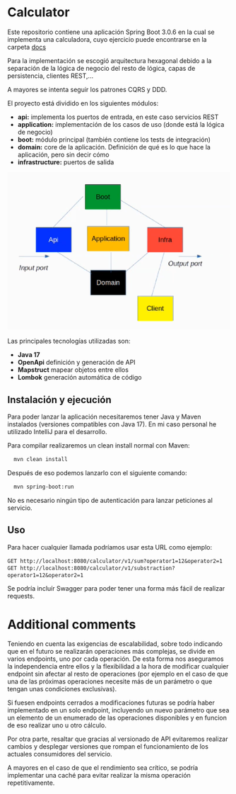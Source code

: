 
# Calculator
Este repositorio contiene una aplicación Spring Boot 3.0.6 en la cual se implementa una calculadora, cuyo ejercicio puede encontrarse en la carpeta [docs](docs/exercise.md)

Para la implementación se escogió arquitectura hexagonal debido a la separación de la lógica de negocio del resto de lógica, capas de persistencia, clientes REST,...

A mayores se intenta seguir los patrones CQRS y DDD. 

El proyecto está dividido en los siguientes módulos:
- **api:** implementa los puertos de entrada, en este caso servicios REST
- **application:** implementación de los casos de uso (donde está la lógica de negocio)
- **boot:** módulo principal (también contiene los tests de integración)
- **domain:** core de la aplicación. Definición de qué es lo que hace la aplicación, pero sin decir cómo
- **infrastructure:** puertos de salida

![hexagonal.png](assets/hexagonal.png)

Las principales tecnologías utilizadas son:
- **Java 17**
- **OpenApi** definición y generación de API
- **Mapstruct** mapear objetos entre ellos
- **Lombok** generación automática de código

## Instalación y ejecución

Para poder lanzar la aplicación necesitaremos tener Java y Maven instalados (versiones compatibles con Java 17). En mi caso personal he utilizado IntelliJ para el desarrollo.

Para compilar realizaremos un clean install normal con Maven:
```bash
  mvn clean install
```
Después de eso podemos lanzarlo con el siguiente comando: 
```bash
  mvn spring-boot:run
```

No es necesario ningún tipo de autenticación para lanzar peticiones al servicio.

## Uso

Para hacer cualquier llamada podríamos usar esta URL como ejemplo:

```
GET http://localhost:8080/calculator/v1/sum?operator1=12&operator2=1
GET http://localhost:8080/calculator/v1/substraction?operator1=12&operator2=1
```

Se podría incluír Swagger para poder tener una forma más fácil de realizar requests.

# Additional comments

Teniendo en cuenta las exigencias de escalabilidad, sobre todo indicando que en el futuro se realizarán operaciones más
complejas, se divide en varios endpoints, uno por cada operación. De esta forma nos aseguramos la independencia 
entre ellos y la flexibilidad a la hora de modificar cualquier endpoint sin afectar al resto de operaciones (por ejemplo
en el caso de que una de las próximas operaciones necesite más de un parámetro o que tengan unas condiciones exclusivas). 

Si fuesen endpoints cerrados a modificaciones futuras se podría haber implementado en un solo endpoint, incluyendo 
un nuevo parámetro que sea un elemento de un enumerado de las operaciones disponibles y en funcion de eso realizar uno 
u otro cálculo.

Por otra parte, resaltar que gracias al versionado de API evitaremos realizar cambios y desplegar versiones que rompan 
el funcionamiento de los actuales consumidores del servicio.

A mayores en el caso de que el rendimiento sea crítico, se podría implementar una caché para evitar realizar la misma 
operación repetitivamente.
